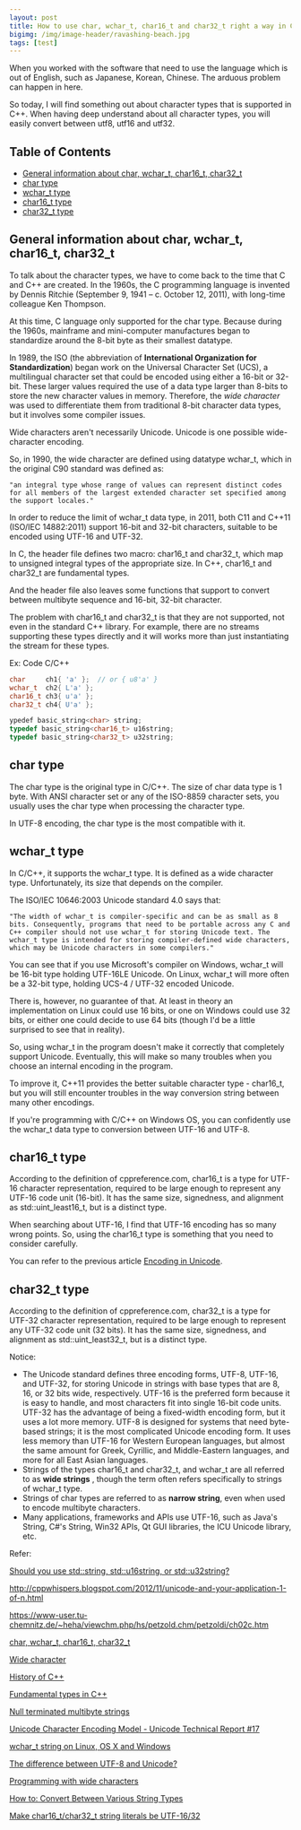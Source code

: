 ```yaml
---
layout: post
title: How to use char, wchar_t, char16_t and char32_t right a way in C++
bigimg: /img/image-header/ravashing-beach.jpg
tags: [test]
---
```


When you worked with the software that need to use the language which is out of English, such as Japanese, Korean, Chinese. The arduous problem can happen in here.

So today, I will find something out about character types that is supported in C++. When having deep understand about all character types, you will easily convert between utf8, utf16 and utf32.


## Table of Contents
- [General information about char, wchar_t, char16_t, char32_t](#general-information-about-char-wchar_t-char16_t-char32_t)
- [char type](#char-type)
- [wchar_t type](#wchar_t-type)
- [char16_t type](#char16_t-type)
- [char32_t type](#char32_t-type)


## General information about char, wchar_t, char16_t, char32_t
To talk about the character types, we have to come back to the time that C and C++ are created. In the 1960s, the C programming language is invented by Dennis Ritchie (September 9, 1941 – c. October 12, 2011), with long-time colleague Ken Thompson.

At this time, C language only supported for the char type. Because during the 1960s, mainframe and mini-computer manufactures began to standardize around the 8-bit byte as their smallest datatype. 

In 1989, the ISO (the abbreviation of **International Organization for Standardization**) began work on the Universal Character Set (UCS), a multilingual character set that could be encoded using either a 16-bit or 32-bit. These larger values required the use of a data type larger than 8-bits to store the new character values in memory. Therefore, the *wide character* was used to differentiate them from traditional 8-bit character data types, but it involves some compiler issues. 

Wide characters aren't necessarily Unicode. Unicode is one possible wide-character encoding.

So, in 1990, the wide character are defined using datatype wchar_t, which in the original C90 standard was defined as: 

```
"an integral type whose range of values can represent distinct codes for all members of the largest extended character set specified among the support locales."
```

In order to reduce the limit of wchar_t data type, in 2011, both C11 and C++11 (ISO/IEC 14882:2011) support 16-bit and 32-bit characters, suitable to be encoded using UTF-16 and UTF-32. 

In C, the header file <cuchar> defines two macro: char16_t and char32_t, which map to unsigned integral types of the appropriate size. In C++, char16_t and char32_t are fundamental types.

And the header file <cuchar> also leaves some functions that support to convert between multibyte sequence and 16-bit, 32-bit character. 

The problem with char16_t and char32_t is that they are not supported, not even in the standard C++ library. For example, there are no streams supporting these types directly and it will works more than just instantiating the stream for these types.

Ex: Code C/C++

```C++
char     ch1{ 'a' };  // or { u8'a' }
wchar_t  ch2{ L'a' };
char16_t ch3{ u'a' };
char32_t ch4{ U'a' };

ypedef basic_string<char> string;
typedef basic_string<char16_t> u16string;
typedef basic_string<char32_t> u32string;
```


## char type
The char type is the original type in C/C++. The size of char data type is 1 byte. With ANSI character set or any of the ISO-8859 character sets, you usually uses the char type when processing the character type. 

In UTF-8 encoding, the char type is the most compatible with it.


## wchar_t type
In C/C++, it supports the wchar_t type. It is defined as a wide character type. Unfortunately, its size that depends on the compiler. 

The ISO/IEC 10646:2003 Unicode standard 4.0 says that: 

```
"The width of wchar_t is compiler-specific and can be as small as 8 bits. Consequently, programs that need to be portable across any C and C++ compiler should not use wchar_t for storing Unicode text. The wchar_t type is intended for storing compiler-defined wide characters, which may be Unicode characters in some compilers."
```

You can see that if you use Microsoft's compiler on Windows, wchar_t will be 16-bit type holding UTF-16LE Unicode. On Linux, wchar_t will more often be a 32-bit type, holding UCS-4 / UTF-32 encoded Unicode.

There is, however, no guarantee of that. At least in theory an implementation on Linux could use 16 bits, or one on Windows could use 32 bits, or either one could decide to use 64 bits (though I'd be a little surprised to see that in reality).

So, using wchar_t in the program doesn't make it correctly that completely support Unicode. Eventually, this will make so many troubles when you choose an internal encoding in the program.

To improve it, C++11 provides the better suitable character type - char16_t, but you will still encounter troubles in the way conversion string between many other encodings.

If you're programming with C/C++ on Windows OS, you can confidently use the wchar_t data type to conversion between UTF-16 and UTF-8. 


## char16_t type
According to the definition of cppreference.com, char16_t is a type for UTF-16 character representation, required to be large enough to represent any UTF-16 code unit (16-bit). It has the same size, signedness, and alignment as std::uint_least16_t, but is a distinct type.

When searching about UTF-16, I find that UTF-16 encoding has so many wrong points. So, using the char16_t type is something that you need to consider carefully. 

You can refer to the previous article [Encoding in Unicode](2018-11-06-Encoding-Unicode).


## char32_t type
According to the definition of cppreference.com, char32_t is a type for UTF-32 character representation, required to be large enough to represent any UTF-32 code unit (32 bits). It has the same size, signedness, and alignment as std::uint_least32_t, but is a distinct type. 



Notice: 
- The Unicode standard defines three encoding forms, UTF-8, UTF-16, and UTF-32, for storing Unicode in strings with base types that are 8, 16, or 32 bits wide, respectively. UTF-16 is the preferred form because it is easy to handle, and most characters fit into single 16-bit code units. UTF-32 has the advantage of being a fixed-width encoding form, but it uses a lot more memory. UTF-8 is designed for systems that need byte-based strings; it is the most complicated Unicode encoding form. It uses less memory than UTF-16 for Western European languages, but almost the same amount for Greek, Cyrillic, and Middle-Eastern languages, and more for all East Asian languages.
- Strings of the types char16_t and char32_t, and wchar_t are all referred to as **wide strings** , though the term often refers specifically to strings of wchar_t type. 
- Strings of char types are referred to as **narrow string**, even when used to encode multibyte characters.
- Many applications, frameworks and APIs use UTF-16, such as Java's String, C#'s String, Win32 APIs, Qt GUI libraries, the ICU Unicode library, etc.



Refer: 

[Should you use std::string, std::u16string, or std::u32string?](https://www.ohadsoft.com/2014/11/should-you-use-stdstring-stdu16string-or-stdu32string/)

http://cppwhispers.blogspot.com/2012/11/unicode-and-your-application-1-of-n.html

https://www-user.tu-chemnitz.de/~heha/viewchm.php/hs/petzold.chm/petzoldi/ch02c.htm

[char, wchar_t, char16_t, char32_t](https://docs.microsoft.com/en-us/cpp/cpp/char-wchar-t-char16-t-char32-t?view=vs-2017)

[Wide character](https://en.wikipedia.org/wiki/Wide_character)

[History of C++](https://en.cppreference.com/w/cpp/language/history)

[Fundamental types in C++](https://en.cppreference.com/w/cpp/language/types)

[Null terminated multibyte strings](https://en.cppreference.com/w/cpp/string/multibyte)

[Unicode Character Encoding Model - Unicode Technical Report #17](http://www.unicode.org/reports/tr17/)

[wchar_t string on Linux, OS X and Windows](http://www.firstobject.com/wchar_t-string-on-linux-osx-windows.htm)

[The difference between UTF-8 and Unicode?](http://www.polylab.dk/utf8-vs-unicode.html)

[Programming with wide characters](https://www.linux.com/news/programming-wide-characters)

[How to: Convert Between Various String Types](https://docs.microsoft.com/en-us/cpp/text/how-to-convert-between-various-string-types?view=vs-2017)

[Make char16_t/char32_t string literals be UTF-16/32](http://www.open-std.org/jtc1/sc22/wg21/docs/papers/2018/p1041r1.html)